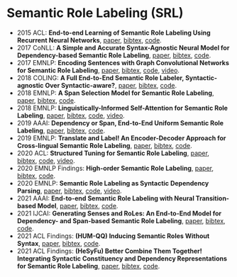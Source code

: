 # Semantic Role Labeling (SRL)

<!--
- 20xx ??: **??**, [paper](??), [bibtex](/Bibtex/srl/？？.bib), [code](？？).
-->


- 2015 ACL: **End-to-end Learning of Semantic Role Labeling Using
  Recurrent Neural Networks**,
  [paper](https://aclanthology.org/P15-1109/),
  [bibtex](/Bibtex/srl/rnn_srl.bib),
  [code](https://github.com/sanjaymeena/semantic_role_labeling_deep_learning).
- 2017 CoNLL: **A Simple and Accurate Syntax-Agnostic Neural Model for
  Dependency-based Semantic Role Labeling**,
  [paper](https://aclanthology.org/K17-1041/),
  [bibtex](/Bibtex/srl/neural-dep-srl.bib),
  [code](https://github.com/diegma/neural-dep-srl).
- 2017 EMNLP: **Encoding Sentences with Graph Convolutional Networks for
  Semantic Role Labeling**, [paper](https://aclanthology.org/D17-1159/),
  [bibtex](/Bibtex/srl/gcn-srl.bib),
  [code](https://github.com/diegma/neural-dep-srl),
  [video](https://vimeo.com/238232852).
- 2018 COLING: **A Full End-to-End Semantic Role Labeler,
  Syntactic-agnostic Over Syntactic-aware?**,
  [paper](https://aclanthology.org/C18-1233/),
  [bibtex](/Bibtex/srl/syntax-agno-srl.bib),
  [code](https://github.com/JiaxunCai/Dynet-Biaffine-SRL).
- 2018 EMNLP: **A Span Selection Model for Semantic Role Labeling**,
  [paper](https://aclanthology.org/D18-1191/),
  [bibtex](/Bibtex/srl/span_srl.bib),
  [code](https://github.com/hiroki13/span-based-srl).
- 2018 EMNLP: **Linguistically-Informed Self-Attention for Semantic Role
  Labeling**, [paper](https://aclanthology.org/D18-1548/),
  [bibtex](/Bibtex/srl/LISA.bib),
  [code](https://github.com/strubell/LISA),
  [video](https://vimeo.com/306141078).
- 2019 AAAI: **Dependency or Span, End-to-End Uniform Semantic Role
  Labeling**, [paper](https://doi.org/10.1609/aaai.v33i01.33016730),
  [bibtex](/Bibtex/srl/uni_srl.bib),
  [code](https://github.com/bcmi220/unisrl).
- 2019 EMNLP: **Translate and Label! An Encoder-Decoder Approach for
  Cross-lingual Semantic Role Labeling**,
  [paper](https://aclanthology.org/D19-1056/),
  [bibtex](/Bibtex/srl/enc_dec_srl.bib),
  [code](https://github.com/Heidelberg-NLP/SRL-S2S).
- 2020 ACL: **Structured Tuning for Semantic Role Labeling**,
  [paper](https://aclanthology.org/2020.acl-main.744/),
  [bibtex](/Bibtex/srl/structured_tuning_srl.bib),
  [code](https://github.com/utahnlp/structured_tuning_srl),
  [video](http://slideslive.com/38929153).
- 2020 EMNLP Findings: **High-order Semantic Role Labeling**,
  [paper](https://aclanthology.org/2020.findings-emnlp.102/),
  [bibtex](/Bibtex/srl/high-order_srl.bib),
  [code](https://github.com/bcmi220/hosrl).
- 2020 EMNLP: **Semantic Role Labeling as Syntactic Dependency
  Parsing**, [paper](https://aclanthology.org/2020.emnlp-main.610/),
  [bibtex](/Bibtex/srl/dep_srl.bib),
  [code](https://github.com/bloomberg/emnlp20_depsrl),
  [video](https://slideslive.com/38939017).
- 2021 AAAI: **End-to-end Semantic Role Labeling with Neural
  Transition-based Model**,
  [paper](https://ojs.aaai.org/index.php/AAAI/article/view/17515),
  [bibtex](/Bibtex/srl/transition_srl.bib),
  [code](https://github.com/scofield7419/TransitionSRL).
- 2021 IJCAI: **Generating Senses and RoLes: An End-to-End Model for
  Dependency- and Span-based Semantic Role Labeling**,
  [paper](https://doi.org/10.24963/ijcai.2021/521),
  [bibtex](/Bibtex/srl/GSRL.bib),
  [code](https://github.com/SapienzaNLP/gsrl).
- 2021 ACL Findings: **(HUM-QQ) Inducing Semantic Roles Without
  Syntax**, [paper](https://aclanthology.org/2021.findings-acl.389/),
  [bibtex](/Bibtex/srl/HUM-QQ.bib),
  [code](https://github.com/julianmichael/qasrl-roles).
- 2021 ACL Findings: **(HeSyFu) Better Combine Them Together! Integrating
  Syntactic Constituency and Dependency Representations for Semantic
  Role Labeling**,
  [paper](https://aclanthology.org/2021.findings-acl.49/),
  [bibtex](/Bibtex/srl/HeSyFu.bib),
  [code](https://github.com/scofield7419/HeSyFu).

